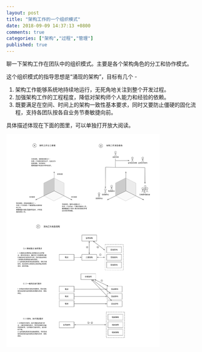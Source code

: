 ```yaml
---
layout: post
title: "架构工作的一个组织模式"
date: 2018-09-09 14:37:13 +0800
comments: true
categories: ["架构","过程","管理"]
published: true
---
```


聊一下架构工作在团队中的组织模式。主要是各个架构角色的分工和协作模式。

<!-- more-->

这个组织模式的指导思想是“涌现的架构”，目标有几个 - 

1. 架构工作能够系统地持续地运行，无死角地关注到整个开发过程。
2. 加强架构工作的工程程度，降低对架构师个人能力和经验的依赖。
3. 既要满足在空间、时间上的架构一致性基本要求，同时又要防止僵硬的固化流程，支持各团队按各自业务节奏敏捷向前。

具体描述体现在下面的图里，可以单独打开放大阅读。

<img src="/images/work/work.png" width="80%"/>
